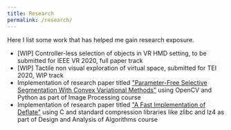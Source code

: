 ```yaml
---
title: Research
permalink: /research/
---
```


Here I list some work that has helped me gain research exposure.

* [WIP] Controller-less selection of objects in VR HMD setting, to be submitted for IEEE VR 2020, full paper track
* [WIP] Tactile non visual exploration of virtual space, submitted for TEI 2020, WIP track
* Implementation of research paper titled ["Parameter-Free Selective Segmentation With Convex Variational Methods"](https://ieeexplore.ieee.org/document/8550655) using OpenCV and Python as part of Image Processing course
* Implementation of research paper titled ["A Fast Implementation of Deflate"](https://ieeexplore.ieee.org/document/6824430) using C and standard compression libraries like zlibc and lz4 as part of Design and Analysis of Algorithms course
